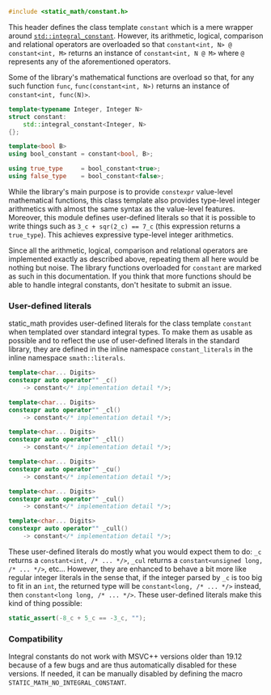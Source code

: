```cpp
#include <static_math/constant.h>
```

This header defines the class template `constant` which is a mere wrapper around [`std::integral_constant`](http://en.cppreference.com/w/cpp/types/integral_constant). However, its arithmetic, logical, comparison and relational operators are overloaded so that `constant<int, N> @ constant<int, M>` returns an instance of `constant<int, N @ M>` where `@` represents any of the aforementioned operators.

Some of the library's mathematical functions are overload so that, for any such function `func`, `func(constant<int, N>)` returns an instance of `constant<int, func(N)>`.

```cpp
template<typename Integer, Integer N>
struct constant:
    std::integral_constant<Integer, N>
{};

template<bool B>
using bool_constant = constant<bool, B>;

using true_type     = bool_constant<true>;
using false_type    = bool_constant<false>;
```

While the library's main purpose is to provide `constexpr` value-level mathematical functions, this class template also provides type-level integer arithmetics with almost the same syntax as the value-level features. Moreover, this module defines user-defined literals so that it is possible to write things such as `3_c + sqr(2_c) == 7_c` (this expression returns a `true_type`). This achieves expressive type-level integer arithmetics.

Since all the arithmetic, logical, comparison and relational operators are implemented exactly as described above, repeating them all here would be nothing but noise. The library functions overloaded for `constant` are marked as such in this documentation. If you think that more functions should be able to handle integral constants, don't hesitate to submit an issue.

### User-defined literals

static_math provides user-defined literals for the class template `constant` when templated over standard integral types. To make them as usable as possible and to reflect the use of user-defined literals in the standard library, they are defined in the inline namespace `constant_literals` in the inline namespace `smath::literals`.

```cpp
template<char... Digits>
constexpr auto operator"" _c()
    -> constant</* implementation detail */>;

template<char... Digits>
constexpr auto operator"" _cl()
    -> constant</* implementation detail */>;

template<char... Digits>
constexpr auto operator"" _cll()
    -> constant</* implementation detail */>;

template<char... Digits>
constexpr auto operator"" _cu()
    -> constant</* implementation detail */>;

template<char... Digits>
constexpr auto operator"" _cul()
    -> constant</* implementation detail */>;

template<char... Digits>
constexpr auto operator"" _cull()
    -> constant</* implementation detail */>;
```

These user-defined literals do mostly what you would expect them to do: `_c` returns a `constant<int, /* ... */>`, `_cul` returns a `constant<unsigned long, /* ... */>`, etc... However, they are enhanced to behave a bit more like regular integer literals in the sense that, if the integer parsed by `_c` is too big to fit in an `int`, the returned type will be `constant<long, /* ... */>` instead, then `constant<long long, /* ... */>`. These user-defined literals make this kind of thing possible:

```cpp
static_assert(-8_c + 5_c == -3_c, "");
```

### Compatibility

Integral constants do not work with MSVC++ versions older than 19.12 because of a few bugs and are thus automatically disabled for these versions. If needed, it can be manually disabled by defining the macro `STATIC_MATH_NO_INTEGRAL_CONSTANT`.